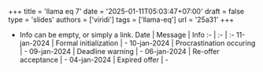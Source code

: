 +++
title = 'llama eq 7'
date = '2025-01-11T05:03:47+07:00'
draft = false
type = 'slides'
authors = ['viridi']
tags = ['llama-eq']
url = '25a31'
+++
<!--more-->

+ Info can be empty, or simply a link.
Date | Message | Info
:- | :- | :-
11-jan-2024 | Formal initialization    | -
10-jan-2024 | Procrastination occuring | -
09-jan-2024 | Deadline warning         | -
06-jan-2024 | Re-offer acceptance      | -
04-jan-2024 | Expired offer            | -
